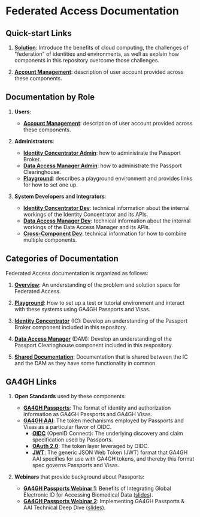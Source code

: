 # Federated Access Documentation

## Quick-start Links

1. **[Solution](overview/solution.md#federated-access-solution)**: Introduce the
   benefits of cloud computing, the challenges of "federation" of identities and
   environments, as well as explain how components in this repository overcome
   those challenges.

1. **[Account Management](shared/account/README.md#user-account-management)**:
   description of user account provided across these components.

## Documentation by Role

1. **Users**:
   *  **[Account Management](shared/account/README.md#user-account-management)**:
      description of user account provided across these components.

1. **Administrators**:
   *  **[Identity Concentrator Admin](ic/admin/README.md#identity-concentrator-administration)**:
      how to administrate the Passport Broker.
   *  **[Data Access Manager Admin](dam/admin/README.md#data-access-manager-administration)**:
      how to administrate the Passport Clearinghouse.
   *  **[Playground](playground/README.md#federated-access-playground)**:
      describes a playground environment and provides links for how to set one
      up.

1. **System Developers and Integrators**:
   * **[Identity Concentrator Dev](ic/dev/README.md)**: technical
     information about the internal workings of the Identity Concentrator and
     its APIs.
   * **[Data Access Manager Dev](dam/dev/README.md)**: technical
     information about the internal workings of the Data Access Manager and
     its APIs.
   * **[Cross-Component Dev](shared/dev/README.md)**: technical information
     for how to combine multiple components.

## Categories of Documentation

Federated Access documentation is organized as follows:

1. **[Overview](overview/README.md#overview-of-federated-access)**: An
   understanding of the problem and solution space for Federated Access.

1. **[Playground](playground/README.md#federated-access-playground)**: How to
   set up a test or tutorial environment and interact with these systems using
   GA4GH Passports and Visas.

1. **[Identity Concentrator](ic/README.md#identity-concentrator)** (IC): Develop
   an understanding of the Passport Broker component included in this
   repository.

1. **[Data Access Manager](dam/README.md#data-access-manager)** (DAM): Develop
   an understanding of the Passport Clearinghouse component included in this
   respository.

1. **[Shared Documentation](shared/README.md#shared-documentation)**:
   Documentation that is shared between the IC and the DAM as they have some
   functionality in common.

## GA4GH Links

1. **Open Standards** used by these components:
   *  **[GA4GH Passports](https://bit.ly/ga4gh-passport-v1)**: The format of
      identity and authorization information as GA4GH Passports and GA4GH Visas.
   *  **[GA4GH AAI](https://bit.ly/ga4gh-aai-profile)**: The token mechanisms
      employed by Passports and Visas as a particular flavor of OIDC.
      *  **[OIDC](https://bit.ly/oidc-spec-v1)** (OpenID Connect): The
         underlying discovery and claim specification used by Passports.
      *  **[OAuth 2.0](https://bit.ly/oauth-spec-v2)**: The token layer
         leveraged by OIDC.
      *  **[JWT](https://bit.ly/jwt-spec-draft)**: The generic JSON Web Token
         (JWT) format that GA4GH AAI specifies for use with GA4GH tokens, and
         thereby this format spec governs Passports and Visas.

1. **Webinars** that provide background about Passports:
   *  **[GA4GH Passports Webinar 1](https://bit.ly/ga4gh-passports-webinar)**:
      Benefits of Integrating Global Electronic ID for Accessing Biomedical Data
      ([slides](https://bit.ly/ga4gh-passports-slides1)).
   *  **[GA4GH Passports Webinar 2](https://bit.ly/ga4gh-passports-webinar2)**:
      Implementing GA4GH Passports & AAI Technical Deep Dive
      ([slides](https://bit.ly/ga4gh-passports-slides2)).
